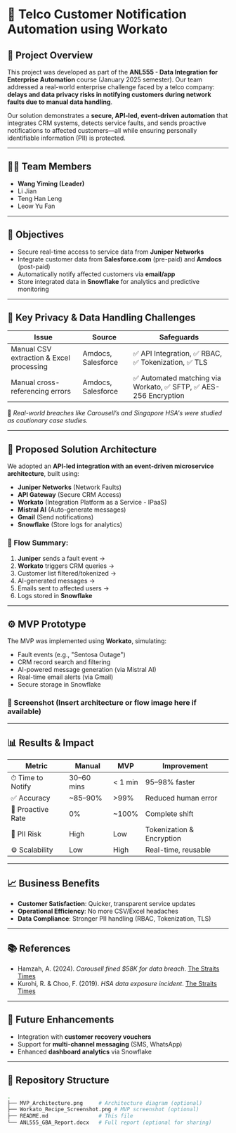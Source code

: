 # 📡 Telco Customer Notification Automation using Workato

## 📘 Project Overview

This project was developed as part of the **ANL555 - Data Integration for Enterprise Automation** course (January 2025 semester). Our team addressed a real-world enterprise challenge faced by a telco company: **delays and data privacy risks in notifying customers during network faults due to manual data handling**.

Our solution demonstrates a **secure, API-led, event-driven automation** that integrates CRM systems, detects service faults, and sends proactive notifications to affected customers—all while ensuring personally identifiable information (PII) is protected.

---

## 👨‍💻 Team Members

- **Wang Yiming (Leader)**   
- Li Jian   
- Teng Han Leng 
- Leow Yu Fan  

---

## 🎯 Objectives

- Secure real-time access to service data from **Juniper Networks**
- Integrate customer data from **Salesforce.com** (pre-paid) and **Amdocs** (post-paid)
- Automatically notify affected customers via **email/app**
- Store integrated data in **Snowflake** for analytics and predictive monitoring

---

## 🔐 Key Privacy & Data Handling Challenges

| Issue | Source | Safeguards |
|-------|--------|------------|
| Manual CSV extraction & Excel processing | Amdocs, Salesforce | ✅ API Integration, ✅ RBAC, ✅ Tokenization, ✅ TLS |
| Manual cross-referencing errors | Amdocs, Salesforce | ✅ Automated matching via Workato, ✅ SFTP, ✅ AES-256 Encryption |

📌 *Real-world breaches like Carousell’s and Singapore HSA's were studied as cautionary case studies.*

---

## 🧠 Proposed Solution Architecture

We adopted an **API-led integration with an event-driven microservice architecture**, built using:

- **Juniper Networks** (Network Faults)
- **API Gateway** (Secure CRM Access)
- **Workato** (Integration Platform as a Service - IPaaS)
- **Mistral AI** (Auto-generate messages)
- **Gmail** (Send notifications)
- **Snowflake** (Store logs for analytics)

### 🔄 Flow Summary:
1. **Juniper** sends a fault event →  
2. **Workato** triggers CRM queries →  
3. Customer list filtered/tokenized →  
4. AI-generated messages →  
5. Emails sent to affected users →  
6. Logs stored in **Snowflake**

---

## ⚙️ MVP Prototype

The MVP was implemented using **Workato**, simulating:
- Fault events (e.g., "Sentosa Outage")
- CRM record search and filtering
- AI-powered message generation (via Mistral AI)
- Real-time email alerts (via Gmail)
- Secure storage in Snowflake

### 📸 Screenshot (Insert architecture or flow image here if available)

---

## 📊 Results & Impact

| Metric | Manual | MVP | Improvement |
|--------|--------|-----|-------------|
| ⏱ Time to Notify | 30–60 mins | < 1 min | 95–98% faster |
| ✅ Accuracy | ~85–90% | >99% | Reduced human error |
| 📢 Proactive Rate | 0% | ~100% | Complete shift |
| 🔐 PII Risk | High | Low | Tokenization & Encryption |
| ⚙️ Scalability | Low | High | Real-time, reusable |

---

## 📈 Business Benefits

- **Customer Satisfaction**: Quicker, transparent service updates
- **Operational Efficiency**: No more CSV/Excel headaches
- **Data Compliance**: Stronger PII handling (RBAC, Tokenization, TLS)

---

## 📚 References

- Hamzah, A. (2024). *Carousell fined $58K for data breach*. [The Straits Times](https://www.straitstimes.com/singapore/carousell-fined-58k-for-data-breaches-including-one-where-data-of-26m-users-were-sold-on-hacking-forum)
- Kurohi, R. & Choo, F. (2019). *HSA data exposure incident*. [The Straits Times](https://www.straitstimes.com/singapore/health/personal-information-of-over-800000-blood-donors-exposed-online-hsa)

---

## 🚀 Future Enhancements

- Integration with **customer recovery vouchers**
- Support for **multi-channel messaging** (SMS, WhatsApp)
- Enhanced **dashboard analytics** via Snowflake

---

## 📂 Repository Structure

```bash
.
├── MVP_Architecture.png     # Architecture diagram (optional)
├── Workato_Recipe_Screenshot.png # MVP screenshot (optional)
├── README.md                # This file
└── ANL555_GBA_Report.docx   # Full report (optional for sharing)
